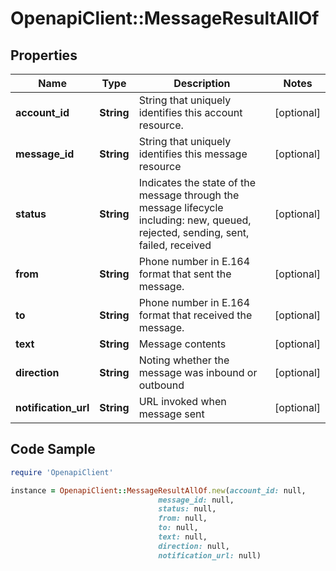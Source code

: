# OpenapiClient::MessageResultAllOf

## Properties

Name | Type | Description | Notes
------------ | ------------- | ------------- | -------------
**account_id** | **String** | String that uniquely identifies this account resource. | [optional] 
**message_id** | **String** | String that uniquely identifies this message resource | [optional] 
**status** | **String** | Indicates the state of the message through the message lifecycle including: new, queued, rejected, sending, sent, failed, received | [optional] 
**from** | **String** | Phone number in E.164 format that sent the message. | [optional] 
**to** | **String** | Phone number in E.164 format that received the message. | [optional] 
**text** | **String** | Message contents | [optional] 
**direction** | **String** | Noting whether the message was inbound or outbound | [optional] 
**notification_url** | **String** | URL invoked when message sent | [optional] 

## Code Sample

```ruby
require 'OpenapiClient'

instance = OpenapiClient::MessageResultAllOf.new(account_id: null,
                                 message_id: null,
                                 status: null,
                                 from: null,
                                 to: null,
                                 text: null,
                                 direction: null,
                                 notification_url: null)
```



